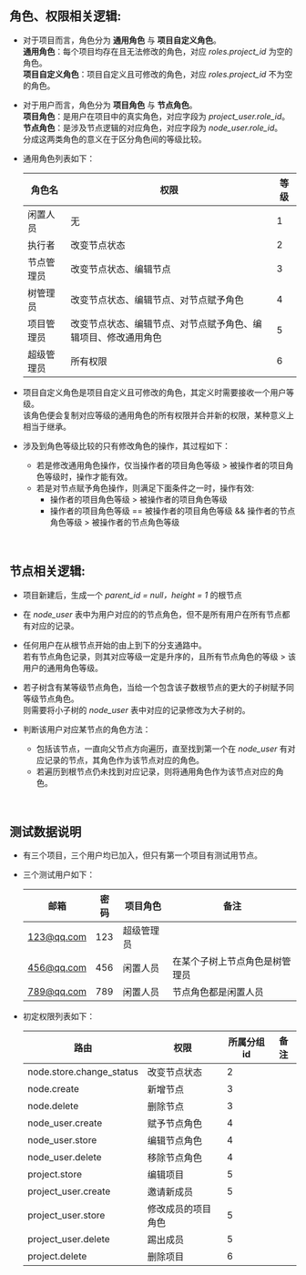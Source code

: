 ## 角色、权限相关逻辑:

 - 对于项目而言，角色分为 **通用角色** 与 **项目自定义角色**。  
    **通用角色**：每个项目均存在且无法修改的角色，对应 *roles.project_id* 为空的角色。  
    **项目自定义角色**：项目自定义且可修改的角色，对应 *roles.project_id* 不为空的角色。  

 - 对于用户而言，角色分为 **项目角色** 与 **节点角色**。  
    **项目角色**：是用户在项目中的真实角色，对应字段为 *project_user.role_id*。  
    **节点角色**：是涉及节点逻辑的对应角色，对应字段为 *node_user.role_id*。  
    分成这两类角色的意义在于区分角色间的等级比较。  

 - 通用角色列表如下：  

    | 角色名 | 权限 | 等级 |
    | --- | --- | --- |
    | 闲置人员 | 无 | 1 |
    | 执行者 | 改变节点状态 | 2 |
    | 节点管理员 | 改变节点状态、编辑节点 | 3 |
    | 树管理员 | 改变节点状态、编辑节点、对节点赋予角色 | 4 |
    | 项目管理员 | 改变节点状态、编辑节点、对节点赋予角色、编辑项目、修改通用角色 | 5 |
    | 超级管理员 | 所有权限 | 6 |


 - 项目自定义角色是项目自定义且可修改的角色，其定义时需要接收一个用户等级。  
    该角色便会复制对应等级的通用角色的所有权限并合并新的权限，某种意义上相当于继承。

 - 涉及到角色等级比较的只有修改角色的操作，其过程如下：
    - 若是修改通用角色操作，仅当操作者的项目角色等级 > 被操作者的项目角色等级时，操作才能有效。
    - 若是对节点赋予角色操作，则满足下面条件之一时，操作有效:
        - 操作者的项目角色等级 > 被操作者的项目角色等级
        - 操作者的项目角色等级 == 被操作者的项目角色等级 && 操作者的节点角色等级 > 被操作者的节点角色等级

<br>

## 节点相关逻辑:

 - 项目新建后，生成一个 *parent_id = null，height = 1* 的根节点

 - 在 *node_user* 表中为用户对应的的节点角色，但不是所有用户在所有节点都有对应的记录。

 - 任何用户在从根节点开始的由上到下的分支通路中。  
    若有节点角色记录，则其对应等级一定是升序的，且所有节点角色的等级 > 该用户的通用角色等级。

 - 若子树含有某等级节点角色，当给一个包含该子数根节点的更大的子树赋予同等级节点角色。  
    则需要将小子树的 *node_user* 表中对应的记录修改为大子树的。

 - 判断该用户对应某节点的角色方法：
    - 包括该节点，一直向父节点方向遍历，直至找到第一个在 *node_user* 有对应记录的节点，其角色作为该节点对应的角色。
    - 若遍历到根节点仍未找到对应记录，则将通用角色作为该节点对应的角色。

<br>

## 测试数据说明

 - 有三个项目，三个用户均已加入，但只有第一个项目有测试用节点。

 - 三个测试用户如下：  

    | 邮箱 | 密码 | 项目角色 | 备注 |
    | --- | --- | --- | --- |
    | 123@qq.com | 123 | 超级管理员 |  |
    | 456@qq.com | 456 | 闲置人员 | 在某个子树上节点角色是树管理员 |
    | 789@qq.com | 789 | 闲置人员 | 节点角色都是闲置人员 |



 - 初定权限列表如下：  

    | 路由 | 权限 | 所属分组id | 备注 |
    | --- | --- | --- | --- |
    | node.store.change_status | 改变节点状态 | 2 |  |
    | node.create | 新增节点 | 3 |  |
    | node.delete | 删除节点 | 3 |  |
    | node_user.create | 赋予节点角色 | 4 |  |
    | node_user.store | 编辑节点角色 | 4 |  |
    | node_user.delete | 移除节点角色 | 4 |  |
    | project.store | 编辑项目 | 5 |  |
    | project_user.create | 邀请新成员 | 5 |  |
    | project_user.store | 修改成员的项目角色 | 5 |  |
    | project_user.delete | 踢出成员 | 5 |  |
    | project.delete | 删除项目 | 6 |  |


